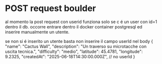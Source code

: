 # POST request boulder

al momento la post request con userid funziona solo se c é un user con id=1 dentro il db. occorre entrare dentro il docker container postgresql ed inserire manualmente un utente.

se non si é inserito un utente basta non inserire il campo userId nel body
{
"name": "Cactus Wall",
"description": "Un traverso su microtacche con uscita tecnica.",
"difficulty": "medio",
"latitude": 45.4781,
"longitude": 9.2325,
"createdAt": "2025-06-18T14:30:00.000Z",
// no userId
}
